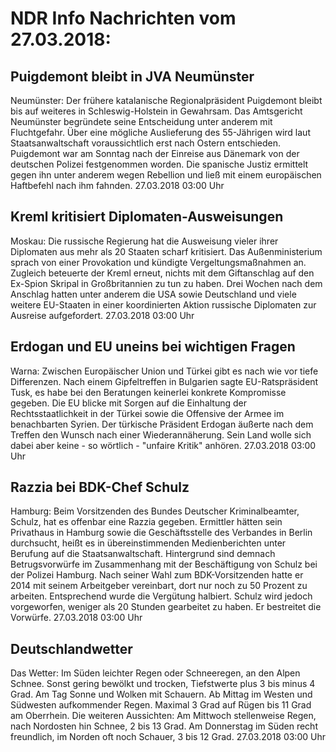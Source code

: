 # NDR Info Nachrichten vom 27.03.2018:


## Puigdemont bleibt in JVA Neumünster
Neumünster: Der frühere katalanische Regionalpräsident Puigdemont bleibt bis auf weiteres in Schleswig-Holstein in Gewahrsam. Das Amtsgericht Neumünster begründete seine Entscheidung unter anderem mit Fluchtgefahr. Über eine mögliche Auslieferung des 55-Jährigen wird laut Staatsanwaltschaft voraussichtlich erst nach Ostern entschieden. Puigdemont war am Sonntag nach der Einreise aus Dänemark von der deutschen Polizei festgenommen worden. Die spanische Justiz ermittelt gegen ihn unter anderem wegen Rebellion und ließ mit einem europäischen Haftbefehl nach ihm fahnden. 27.03.2018 03:00 Uhr 

## Kreml kritisiert Diplomaten-Ausweisungen
Moskau:	Die russische Regierung hat die Ausweisung vieler ihrer Diplomaten aus mehr als 20 Staaten scharf kritisiert. Das Außenministerium sprach von einer Provokation und kündigte Vergeltungsmaßnahmen an. Zugleich beteuerte der Kreml erneut, nichts mit dem Giftanschlag auf den Ex-Spion Skripal in Großbritannien zu tun zu haben. Drei Wochen nach dem Anschlag hatten unter anderem die USA sowie Deutschland und viele weitere EU-Staaten in einer koordinierten Aktion russische Diplomaten zur Ausreise aufgefordert. 27.03.2018 03:00 Uhr 

## Erdogan und EU uneins bei wichtigen Fragen
Warna: Zwischen Europäischer Union und Türkei gibt es nach wie vor tiefe Differenzen. Nach einem Gipfeltreffen in Bulgarien sagte EU-Ratspräsident Tusk, es habe bei den Beratungen keinerlei konkrete Kompromisse gegeben. Die EU blicke mit Sorgen auf die Einhaltung der Rechtsstaatlichkeit in der Türkei sowie die Offensive der Armee im benachbarten Syrien. Der türkische Präsident Erdogan äußerte nach dem Treffen den Wunsch nach einer Wiederannäherung. Sein Land wolle sich dabei aber keine - so wörtlich - "unfaire Kritik" anhören. 27.03.2018 03:00 Uhr 

## Razzia bei BDK-Chef Schulz
Hamburg: Beim Vorsitzenden des Bundes Deutscher Kriminalbeamter, Schulz, hat es offenbar eine Razzia gegeben. Ermittler hätten sein Privathaus in Hamburg sowie die Geschäftsstelle des Verbandes in Berlin durchsucht, heißt es in übereinstimmenden Medienberichten unter Berufung auf die Staatsanwaltschaft. Hintergrund sind demnach Betrugsvorwürfe im Zusammenhang mit der Beschäftigung von Schulz bei der Polizei Hamburg. Nach seiner Wahl zum BDK-Vorsitzenden hatte er 2014 mit seinem Arbeitgeber vereinbart, dort nur noch zu 50 Prozent zu arbeiten. Entsprechend wurde die Vergütung halbiert. Schulz wird jedoch vorgeworfen, weniger als 20 Stunden gearbeitet zu haben. Er bestreitet die Vorwürfe. 27.03.2018 03:00 Uhr 

## Deutschlandwetter
Das Wetter: Im Süden leichter Regen oder Schneeregen, an den Alpen Schnee. Sonst gering bewölkt und trocken, Tiefstwerte plus 3 bis minus 4 Grad. Am Tag Sonne und Wolken mit Schauern. Ab Mittag im Westen und Südwesten aufkommender Regen. Maximal 3 Grad auf Rügen bis 11 Grad am Oberrhein. Die weiteren Aussichten: Am Mittwoch stellenweise Regen, nach Nordosten hin Schnee, 2 bis 13 Grad. Am Donnerstag im Süden recht freundlich, im Norden oft noch Schauer, 3 bis 12 Grad. 27.03.2018 03:00 Uhr 
